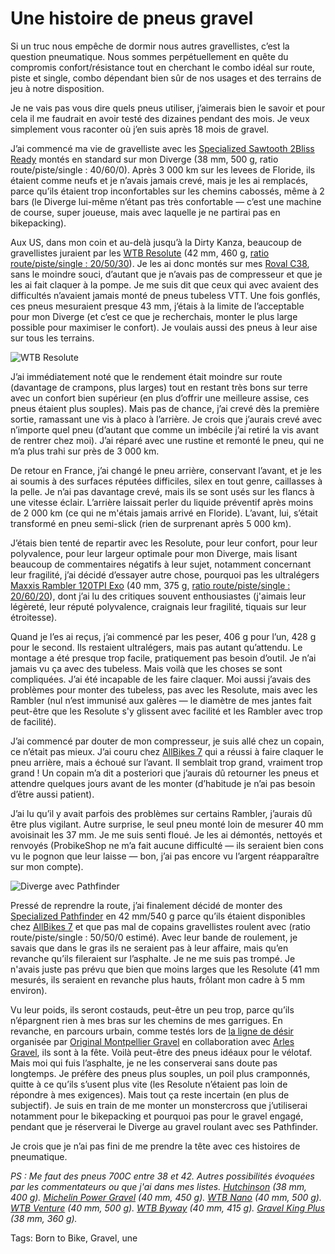 # Une histoire de pneus gravel

Si un truc nous empêche de dormir nous autres gravellistes, c’est la question pneumatique. Nous sommes perpétuellement en quête du compromis confort/résistance tout en cherchant le combo idéal sur route, piste et single, combo dépendant bien sûr de nos usages et des terrains de jeu à notre disposition.<span id="more-53315"></span>

Je ne vais pas vous dire quels pneus utiliser, j’aimerais bien le savoir et pour cela il me faudrait en avoir testé des dizaines pendant des mois. Je veux simplement vous raconter où j’en suis après 18 mois de gravel.

J’ai commencé ma vie de gravelliste avec les [Specialized Sawtooth 2Bliss Ready](https://www.specialized.com/fr/fr/sawtooth-2bliss-ready/p/155300?color=228364-155300) montés en standard sur mon Diverge (38 mm, 500 g, ratio route/piste/single : 40/60/0). Après 3 000 km sur les levees de Floride, ils étaient comme neufs et je n’avais jamais crevé, mais je les ai remplacés, parce qu’ils étaient trop inconfortables sur les chemins cabossés, même à 2 bars (le Diverge lui-même n’étant pas très confortable — c’est une machine de course, super joueuse, mais avec laquelle je ne partirai pas en bikepacking).

Aux US, dans mon coin et au-delà jusqu’à la Dirty Kanza, beaucoup de gravellistes juraient par les [WTB Resolute](https://www.wtb.com/products/resolute) (42 mm, 460 g, [ratio route/piste/single : 20/50/30](https://www.bikeradar.com/advice/buyers-guides/best-gravel-tyres/)). Je les ai donc montés sur mes [Roval C38](https://www.specialized.com/NI/en/roval-c-38-disc-wheelset/p/159158?color=239326-159158), sans le moindre souci, d’autant que je n’avais pas de compresseur et que je les ai fait claquer à la pompe. Je me suis dit que ceux qui avec avaient des difficultés n’avaient jamais monté de pneus tubeless VTT. Une fois gonflés, ces pneus mesuraient presque 43 mm, j’étais à la limite de l’acceptable pour mon Diverge (et c’est ce que je recherchais, monter le plus large possible pour maximiser le confort). Je voulais aussi des pneus à leur aise sur tous les terrains.

![WTB Resolute](https://tcrouzet.comhttps://tcrouzet.com/images_tc/2020/01/IMG_8485.jpeg)

J’ai immédiatement noté que le rendement était moindre sur route (davantage de crampons, plus larges) tout en restant très bons sur terre avec un confort bien supérieur (en plus d’offrir une meilleure assise, ces pneus étaient plus souples). Mais pas de chance, j’ai crevé dès la première sortie, ramassant une vis à placo à l’arrière. Je crois que j’aurais crevé avec n’importe quel pneu (d’autant que comme un imbécile j’ai retiré la vis avant de rentrer chez moi). J’ai réparé avec une rustine et remonté le pneu, qui ne m’a plus trahi sur près de 3 000 km.

De retour en France, j’ai changé le pneu arrière, conservant l’avant, et je les ai soumis à des surfaces réputées difficiles, silex en tout genre, caillasses à la pelle. Je n’ai pas davantage crevé, mais ils se sont usés sur les flancs à une vitesse éclair. L’arrière laissait perler du liquide préventif après moins de 2 000 km (ce qui ne m'étais jamais arrivé en Floride). L’avant, lui, s’était transformé en pneu semi-slick (rien de surprenant après 5 000 km).

J’étais bien tenté de repartir avec les Resolute, pour leur confort, pour leur polyvalence, pour leur largeur optimale pour mon Diverge, mais lisant beaucoup de commentaires négatifs à leur sujet, notamment concernant leur fragilité, j’ai décidé d’essayer autre chose, pourquoi pas les ultralégers [Maxxis Rambler 120TPI Exo](https://www.maxxis.com/catalog/tire-512-139-rambler#) (40 mm, 375 g, [ratio route/piste/single : 20/60/20](https://www.bikeradar.com/advice/buyers-guides/best-gravel-tyres/)), dont j’ai lu des critiques souvent enthousiastes (j'aimais leur légèreté, leur réputé polyvalence, craignais leur fragilité, tiquais sur leur étroitesse).

Quand je l’es ai reçus, j’ai commencé par les peser, 406 g pour l’un, 428 g pour le second. Ils restaient ultralégers, mais pas autant qu’attendu. Le montage a été presque trop facile, pratiquement pas besoin d’outil. Je n’ai jamais vu ça avec des tubeless. Mais voilà que les choses se sont compliquées. J’ai été incapable de les faire claquer. Moi aussi j’avais des problèmes pour monter des tubeless, pas avec les Resolute, mais avec les Rambler (nul n’est immunisé aux galères — le diamètre de mes jantes fait peut-être que les Resolute s'y glissent avec facilité et les Rambler avec trop de facilité).

J’ai commencé par douter de mon compresseur, je suis allé chez un copain, ce n’était pas mieux. J’ai couru chez [AllBikes 7](https://www.allbikes7.com/) qui a réussi à faire claquer le pneu arrière, mais a échoué sur l’avant. Il semblait trop grand, vraiment trop grand ! Un copain m’a dit a posteriori que j’aurais dû retourner les pneus et attendre quelques jours avant de les monter (d’habitude je n’ai pas besoin d’être aussi patient).

J’ai lu qu’il y avait parfois des problèmes sur certains Rambler, j’aurais dû être plus vigilant. Autre surprise, le seul pneu monté loin de mesurer 40 mm avoisinait les 37 mm. Je me suis senti floué. Je les ai démontés, nettoyés et renvoyés (ProbikeShop ne m’a fait aucune difficulté — ils seraient bien cons vu le pognon que leur laisse — bon, j’ai pas encore vu l’argent réapparaître sur mon compte).

![Diverge avec Pathfinder](https://tcrouzet.comhttps://tcrouzet.com/images_tc/2020/01/P1100828.jpeg)

Pressé de reprendre la route, j’ai finalement décidé de monter des [Specialized Pathfinder](https://www.specialized.com/fr/fr/pathfinder-pro-2bliss-ready/p/157870?color=237517-157870) en 42 mm/540 g parce qu’ils étaient disponibles chez [AllBikes 7](https://www.allbikes7.com/) et que pas mal de copains gravellistes roulent avec (ratio route/piste/single : 50/50/0 estimé). Avec leur bande de roulement, je savais que dans le gras ils ne seraient pas à leur affaire, mais qu’en revanche qu’ils fileraient sur l’asphalte. Je ne me suis pas trompé. Je n'avais juste pas prévu que bien que moins larges que les Resolute (41 mm mesurés, ils seraient en revanche plus hauts, frôlant mon cadre à 5 mm environ).

Vu leur poids, ils seront costauds, peut-être un peu trop, parce qu’ils n’épargnent rien à mes bras sur les chemins de mes garrigues. En revanche, en parcours urbain, comme testés lors de [la ligne de désir](https://www.strava.com/activities/3024884126) organisée par [Original Montpellier Gravel](https://www.strava.com/clubs/OriginalMontpellierGravel) en collaboration avec [Arles Gravel](https://arlesgravel.wordpress.com/), ils sont à la fête. Voilà peut-être des pneus idéaux pour le vélotaf. Mais moi qui fuis l’asphalte, je ne les conserverai sans doute pas longtemps. Je préfère des pneus plus souples, un poil plus cramponnés, quitte à ce qu’ils s’usent plus vite (les Resolute n’étaient pas loin de répondre à mes exigences). Mais tout ça reste incertain (en plus de subjectif). Je suis en train de me monter un monstercross que j’utiliserai notamment pour le bikepacking et pourquoi pas pour le gravel engagé, pendant que je réserverai le Diverge au gravel roulant avec ses Pathfinder.

Je crois que je n’ai pas fini de me prendre la tête avec ces histoires de pneumatique.

*PS : Me faut des pneus 700C entre 38 et 42. Autres possibilités évoquées par les commentateurs ou que j'ai dans mes listes. [Hutchinson](https://www.hutchinsontires.com/fr/cyclo-cross/pneu/overide-velo-standard) (38 mm, 400 g). [Michelin Power Gravel](https://bike.michelin.com/fr/produits/michelin-power-gravel) (40 mm, 450 g). [WTB Nano](https://www.wtb.com/products/nano-40c) (40 mm, 500 g). [WTB Venture](https://www.wtb.com/collections/gravel-cx/products/venture?variant=28317942612045) (40 mm, 500 g). [WTB Byway](https://www.wtb.com/products/byway?variant=29227964006477) (40 mm, 415 g). [Gravel King Plus](https://www.panaracer.com/lineup/gravel.html) (38 mm, 360 g).*

Tags: Born to Bike, Gravel, une